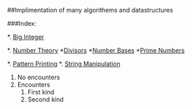 ##Implimentation of many algorithems and datastructures

###Index:

*.  [Big Integer](https://github.com/SH-anonta/CPP-Code-Snippets/tree/master/Big%20Integer)

*.  [Number Theory](https://github.com/SH-anonta/CPP-Code-Snippets/tree/master/Number%20Theory)
    *[Divisors](https://github.com/SH-anonta/CPP-Code-Snippets/tree/master/Number%20Theory/Divisors)
    *[Number Bases](https://github.com/SH-anonta/CPP-Code-Snippets/tree/master/Number%20Theory/Number%20Bases)
    *[Prime Numbers](https://github.com/SH-anonta/CPP-Code-Snippets/tree/master/Number%20Theory/Prime%20Numbers)

*.  [Pattern Printing](https://github.com/SH-anonta/CPP-Code-Snippets/tree/master/Pattern%20Printing)
*.  [String Manipulation](https://github.com/SH-anonta/CPP-Code-Snippets/tree/master/String%20Manipulation)


1.  No encounters
2.  Encounters
    1. First kind
    2. Second kind
